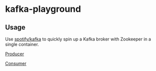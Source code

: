 # kafka-playground

## Usage

Use [spotify/kafka](https://hub.docker.com/r/spotify/kafka/) to quickly spin up a Kafka broker
with Zookeeper in a single container.

[Producer](src/kafka-playground/producer)

[Consumer](src/kafka-playground/consumer)
